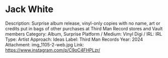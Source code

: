 # Jack White

Description: Surprise album release, vinyl-only copies with no name, art or credits put in bags of other purchases at Third Man Record stores and Vault members
Category: Album, Surprise
Platform / Medium: Vinyl
Digi / IRL: IRL
Type: Artist
Approach: Ideas
Label: Third Man Records
Year: 2024
Attachment: img_1105-2-web.jpg
Link: https://www.instagram.com/p/C9oC4FHPLzr/